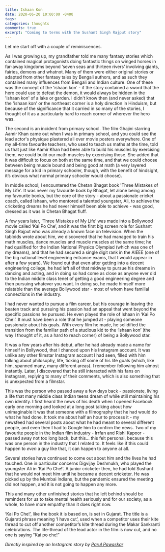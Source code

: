 ```yaml
---
title: Ishaan Kon
date: 2020-06-20 10:00:00 -0400
tags:
categories: thoughts
comments: true
excerpt: "Coming to terms with the Sushant Singh Rajput story"
---
```


Let me start off with a couple of reminiscences. 

As I was growing up, my grandfather told me many fantasy stories which contained magical protagonists doing fantastic things on winged horses in far-away kingdoms beyond ‘seven seas and thirteen rivers’ involving giants, fairies, demons and whatnot. Many of them were either original stories or adapted from other fantasy tales by Bengali authors, and as such they contained many influences from Bengali and Indian culture. One of these was the concept of the 'ishaan kon' - if the story contained a sword that the hero could use to defeat the demon, it would always be hidden in the 'ishaan kon' of a lake or garden. I didn't know then (and never asked) that the 'ishaan kon' or the northeast corner is a holy direction in Hinduism, but because of the significance that it carried in so many of the stories, I thought of it as a particularly hard to reach corner of wherever the hero was.

The second is an incident from primary school. The film Ghajini starring Aamir Khan came out when I was in primary school, and you could see the lead actor's physique plastered all over movie posters everywhere. One of my all-time favourite teachers, who used to teach us maths at the time, told us that just like Aamir Khan had been able to build his muscles by exercising them, we could build our math muscles by exercising those. She added that it was difficult to focus on both at the same time, and that we could choose between being muscle bound and being good at math (a very layered message for a kid in primary schooler, though, with the benefit of hindsight, it’s obvious what normal primary schooler would choose).

In middle school, I encountered the Chetan Bhagat book 'Three Mistakes of My Life'. It was never my favourite book by Bhagat, let alone being among my favourite books, but the core of the story - about a passionate cricket coach, called Ishaan, who mentored a talented youngster, Ali, to achieve the cricketing dreams he had never himself been able to achieve - was good, dressed as it was in Chetan Bhagat fluff. 

A few years later, ‘Three Mistakes of My Life’ was made into a Bollywood movie called ‘Kai Po Che’, and it was the first big screen role for Sushant Singh Rajput who was already a known face on television. When the tabloids wrote about him, we discovered that he had managed to train his math muscles, dance muscles and muscle muscles at the same time; he had qualified for the Indian National Physics Olympiad (which was one of my dreams), and that he had secured a single digit rank in the AIEEE (one of the big national level engineering entrance exams, that I would appear in after a few years). We found out that even after getting into a decent engineering college, he had left all of that midway to pursue his dreams in dancing and acting, and in doing so had come as close as anyone ever did to the Indian middle class tenet of getting a good engineering degree and then pursuing whatever you want. In doing so, he made himself more relatable than the average Bollywood star - most of whom have familial connections in the industry.

I had never wanted to pursue a film career, but his courage in leaving the beaten track and pursuing his passion had an appeal that went beyond the specific passions he pursued. He even played the role of Ishaan in ‘Kai Po Che!’. It must have been a role that he jumped at - playing someone passionate about his goals. With every film he made, he solidified the transition from the familiar path of a studious kid to the ‘ishaan kon’ (the way I thought of it, as a hard to reach corner) of being a Bollywood star.

It was a few years after his debut, after he had already made a name for himself in Bollywood, that I chanced upon his Instagram account. It was unlike any other filmstar Instagram account I had seen, filled with him talking about philosophy, life, ticking off some of his life goals (which, like him, spanned many, many different areas). I remember following him almost instantly. Later, I discovered that he still interacted with his fans on Instagram, replying to many of their comments, which is also something that is unexpected from a filmstar.

This was the person who passed away a few days back - passionate, living a life that many middle class Indian teens dream of while still maintaining his own identity. I first heard the news of his death when I opened Facebook early one morning and looked at a long post talking about how unimaginable it was that someone with a filmography that he had would do what he had done. It took me about half an hour to process it - my newsfeed had several posts about what he had meant to several different people, and even then I had to Google him to confirm the news. Two of my favourite people in the Indian film industry - Irrfan and Rishi Kapoor - passed away not too long back, but this… this felt personal, because this was one person in the industry that I related to. It feels like if this could happen to _even_ a guy like that, it can happen to anyone at all.

Several stories have continued to come out about him and the lives he had touched. One in particular concerns Digvijay Deshmukh, who played the youngster Ali in ‘Kai Po Che!’. A junior cricketer then, he had told Sushant that he would not meet him until he became a decent cricketer. He was picked up by the Mumbai Indians, but the pandemic ensured the meeting did not happen, and it is not going to happen any more. 

This and many other unfinished stories that he left behind should be reminders for us to take mental health seriously and for our society, as a whole, to have more empathy than it does right now.

‘Kai Po Che!’, like the book it is based on, is set in Gujarat. The title is a Gujarati phrase meaning ‘I have cut’, used when a competitor uses their kite thread to cut off another competitor’s kite thread during the Makar Sankranti celebrations. The life-thread of the lead actor in the film is now cut, and no one is saying “Kai po che!” 

*Directly inspired by an Instagram story by [Parul Pawaskar](https://www.instagram.com/parul1997/)*
